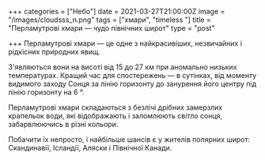 +++
categories = ["Небо"]
date = 2021-03-27T21:00:00Z
image = "/images/cloudsss_n.png"
tags = ["хмари", "timeless "]
title = "Перламутрові хмари — чудо північних широт"
type = "post"

+++
Перламутрові хмари — це одне з найкрасивіших, незвичайних і рідкісних природних явищ.  
  
З'являються вони на висоті від 15 до 27 км при аномально низьких температурах. Кращий час для спостережень — в сутінках, від моменту видимого заходу Сонця за лінію горизонту до занурення його центру під лінію горизонту на 6 °.  
  
Перламутрові хмари складаються з безлічі дрібних замерзлих крапельок води, які відображають і заломлюють світло сонця, забарвлюючись в різні кольори.  
  
Побачити їх непросто, і найбільше шансів є у жителів полярних широт: Скандинавії, Ісландії, Аляски і Північної Канади.